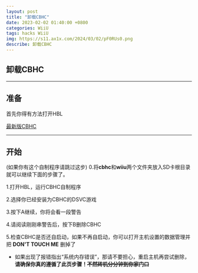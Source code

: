 ```yaml
---
layout: post
title: "卸载CBHC"
date: 2023-02-02 01:40:00 +0800
categories: WiiU
tags: hacks WiiU
img: https://s11.ax1x.com/2024/03/02/pF0RUs0.png
describe: 卸载CBHC
---
```


## 卸载CBHC

<hr />

## 准备

首先你得有方法打开HBL

[最新版CBHC](https://wiiubru.com/appstore/zips/cbhc.zip)

<hr />

## 开始

(如果你有这个自制程序请跳过这步)
0.将**cbhc**和**wiiu**两个文件夹放入SD卡根目录就可以继续下面的步骤了。

1.打开HBL，运行CBHC自制程序

2.选择你已经安装为CBHC的DSVC游戏

3.按下A继续，你将会看一段警告

4.请阅读刚刚串警告后，按下B删除CBHC

5.检查CBHC是否还自启动，如果不再自启动，你可以打开主机设置的数据管理并把 **DON'T TOUCH ME** 删掉了

- 如果出现了报错指出“系统内存错误”，那请不要担心，重启主机再尝试删除，**请确保你真的遵循了此页步骤！~~不然砖机分分钟到你家门口~~**
